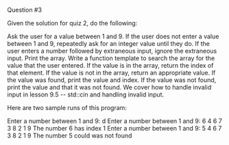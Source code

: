 Question #3

Given the solution for quiz 2, do the following:

Ask the user for a value between 1 and 9. If the user does not enter a value between 1 and 9, repeatedly ask for an integer value until they do. If the user enters a number followed by extraneous input, ignore the extraneous input.
Print the array.
Write a function template to search the array for the value that the user entered. If the value is in the array, return the index of that element. If the value is not in the array, return an appropriate value.
If the value was found, print the value and index. If the value was not found, print the value and that it was not found.
We cover how to handle invalid input in lesson 9.5 -- std::cin and handling invalid input.

Here are two sample runs of this program:

Enter a number between 1 and 9: d
Enter a number between 1 and 9: 6
4 6 7 3 8 2 1 9
The number 6 has index 1
Enter a number between 1 and 9: 5
4 6 7 3 8 2 1 9
The number 5 could was not found